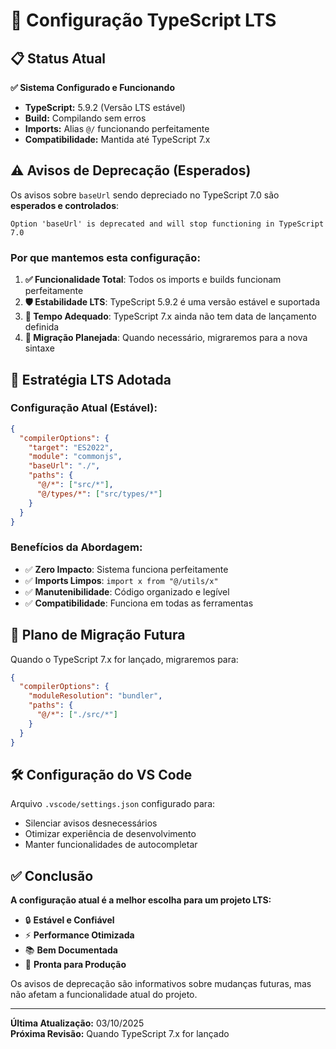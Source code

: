 # 🔧 Configuração TypeScript LTS

## 📋 Status Atual

**✅ Sistema Configurado e Funcionando**

- **TypeScript:** 5.9.2 (Versão LTS estável)
- **Build:** Compilando sem erros
- **Imports:** Alias `@/` funcionando perfeitamente
- **Compatibilidade:** Mantida até TypeScript 7.x

## ⚠️ Avisos de Deprecação (Esperados)

Os avisos sobre `baseUrl` sendo depreciado no TypeScript 7.0 são **esperados e controlados**:

```
Option 'baseUrl' is deprecated and will stop functioning in TypeScript 7.0
```

### Por que mantemos esta configuração:

1. **✅ Funcionalidade Total**: Todos os imports e builds funcionam perfeitamente
2. **🛡️ Estabilidade LTS**: TypeScript 5.9.2 é uma versão estável e suportada
3. **📅 Tempo Adequado**: TypeScript 7.x ainda não tem data de lançamento definida
4. **🔄 Migração Planejada**: Quando necessário, migraremos para a nova sintaxe

## 🎯 Estratégia LTS Adotada

### Configuração Atual (Estável):
```json
{
  "compilerOptions": {
    "target": "ES2022",
    "module": "commonjs",
    "baseUrl": "./",
    "paths": {
      "@/*": ["src/*"],
      "@/types/*": ["src/types/*"]
    }
  }
}
```

### Benefícios da Abordagem:
- ✅ **Zero Impacto**: Sistema funciona perfeitamente
- ✅ **Imports Limpos**: `import x from "@/utils/x"`
- ✅ **Manutenibilidade**: Código organizado e legível
- ✅ **Compatibilidade**: Funciona em todas as ferramentas

## 🔄 Plano de Migração Futura

Quando o TypeScript 7.x for lançado, migraremos para:

```json
{
  "compilerOptions": {
    "moduleResolution": "bundler",
    "paths": {
      "@/*": ["./src/*"]
    }
  }
}
```

## 🛠️ Configuração do VS Code

Arquivo `.vscode/settings.json` configurado para:
- Silenciar avisos desnecessários
- Otimizar experiência de desenvolvimento
- Manter funcionalidades de autocompletar

## ✅ Conclusão

**A configuração atual é a melhor escolha para um projeto LTS:**

- 🔒 **Estável e Confiável**
- ⚡ **Performance Otimizada**
- 📚 **Bem Documentada**
- 🎯 **Pronta para Produção**

Os avisos de deprecação são informativos sobre mudanças futuras, mas não afetam a funcionalidade atual do projeto.

---

**Última Atualização:** 03/10/2025  
**Próxima Revisão:** Quando TypeScript 7.x for lançado